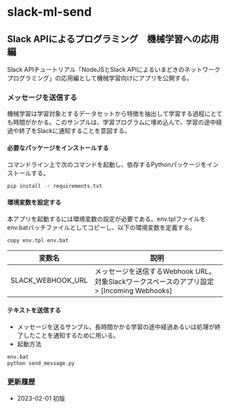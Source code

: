 # slack-ml-send

## Slack APIによるプログラミング　機械学習への応用編

Slack APIチュートリアル「NodeJSとSlack APIによるいまどきのネットワークプログラミング」の応用編として機械学習向けにアプリを公開する。

### メッセージを送信する

機械学習は学習対象とするデータセットから特徴を抽出して学習する過程にとても時間がかかる。このサンプルは、学習プログラムに埋め込んで、学習の途中経過や終了をSlackに通知することを意図する。

#### 必要なパッケージをインストールする

コマンドライン上で次のコマンドを起動し、依存するPythonパッケージをインストールする。

```bash
pip install -r requirements.txt
```

#### 環境変数を設定する

本アプリを起動するには環境変数の設定が必要である。env.tplファイルをenv.batバッチファイルとしてコピーし、以下の環境変数を定義する。

```bash
copy env.tpl env.bat
```

|  変数名  |  説明  |
| ---- | ---- |
|  SLACK_WEBHOOK_URL  | メッセージを送信するWebhook URL。対象Slackワークスペースのアプリ設定 > [Incoming Webhooks] |

#### テキストを送信する

- メッセージを送るサンプル。長時間かかる学習の途中経過あるいは処理が終了したことを通知するために用いる。
- 起動方法

```bash
env.bat
python send_message.py
```

### 更新履歴

- 2023-02-01 初版
